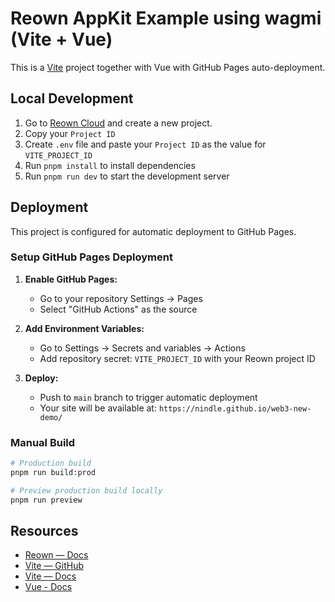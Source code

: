 # Reown AppKit Example using wagmi (Vite + Vue)

This is a [Vite](https://vitejs.dev) project together with Vue with GitHub Pages auto-deployment.

## Local Development

1. Go to [Reown Cloud](https://cloud.reown.com) and create a new project.
2. Copy your `Project ID`
3. Create `.env` file and paste your `Project ID` as the value for `VITE_PROJECT_ID`
4. Run `pnpm install` to install dependencies
5. Run `pnpm run dev` to start the development server

## Deployment

This project is configured for automatic deployment to GitHub Pages.

### Setup GitHub Pages Deployment

1. **Enable GitHub Pages:**
   - Go to your repository Settings → Pages
   - Select "GitHub Actions" as the source

2. **Add Environment Variables:**
   - Go to Settings → Secrets and variables → Actions
   - Add repository secret: `VITE_PROJECT_ID` with your Reown project ID

3. **Deploy:**
   - Push to `main` branch to trigger automatic deployment
   - Your site will be available at: `https://nindle.github.io/web3-new-demo/`

### Manual Build

```bash
# Production build
pnpm run build:prod

# Preview production build locally
pnpm run preview
```

## Resources

- [Reown — Docs](https://docs.reown.com)
- [Vite — GitHub](https://github.com/vitejs/vite)
- [Vite — Docs](https://vitejs.dev/guide/)
- [Vue - Docs](https://vuejs.org/guide/introduction)
